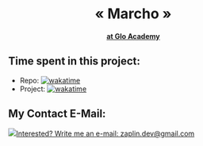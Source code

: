﻿<h1 align="center">« Marcho »</h1>
<h4 align="center"><a href="https://glo.academy/jscript/" target="_blank">at Glo Academy</a></h4>

## Time spent in this project:
* Repo: [![wakatime](https://wakatime.com/badge/github/alienat3d/glo-js-course-homework.svg)](https://wakatime.com/badge/github/alienat3d/glo-js-course-homework)
* Project: [![wakatime](https://wakatime.com/badge/user/f37ab12b-d024-4d9e-ae52-28518e6bcaf7/project/e342282d-577d-491c-af83-d66a5b6f2176.svg)](https://wakatime.com/badge/user/f37ab12b-d024-4d9e-ae52-28518e6bcaf7/project/e342282d-577d-491c-af83-d66a5b6f2176)

## My Contact E-Mail:

<a href="mailto:zaplin.dev@gmail.com"><img src="https://github.com/alienat3d/icons-for-github/blob/dev/send-email.svg">Interested? Write me an e-mail: zaplin.dev@gmail.com</a>